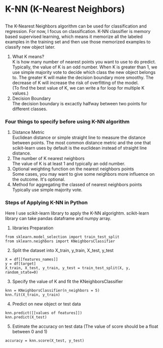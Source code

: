 # K-NN (K-Nearest Neighbors)
##
The K-Nearest Neighbors algorithm can be used for classification and regression. For now, I focus on classification. K-NN classifier is memory based supervised learning, which means it memorize all the labeled examples in the training set and then use those memorized examples to classify new object later.   
1. What K means?  
K is how many number of nearest points you want to use to do predict. Typically, the value of K is an odd number. When K is greater than 1, we use simple majority vote to decide which class the new object belongs to. The greater K will make the decision boundary more smoothy. The decrease of K will increase the risk of overfitting of the model.  
(To find the best value of K, we can write a for loop for multiple K values.)
2. Decision Boundary  
The decision boundary is excactly halfway between two points for different classes.

### Four things to specify before using K-NN algorithm
1. Distance Metric  
Euclidean distance or simple straight line to measure the distance between points. The most common distance metric and the one that scikit-learn uses by default is the euclidean instead of straight line distance. 
2. The number of K nearest neighbors  
The value of K is at least 1 and typically an odd number.  
3. Optional weighting function on the nearest neighbors points  
Some cases, you may want to give some neighbors more influence on the outcome. It's optional.  
4. Method for aggregating the classed of nearest neighbors points  
Typically use simple majority vote.

### Steps of Applying K-NN in Python 
Here I use scikit-learn library to apply the K-NN algorightm. scikit-learn library can take pandas dataframe and numpy array.   
1. libraries Preparation 
```
from sklearn.model_selection import train_test_split
from sklearn.neighbors import KNeighborsClassifier
```
2. Split the dataset into X_train, y_train, X_test, y_test
```
X = df[[features_names]]
y = df[target]
X_train, X_test, y_train, y_test = train_test_split(X, y, random_state=0)
```
3. Specify the value of K and fit the KNeighborsClassifier
```
knn = KNeighborsClassifier(n_neighbors = 5)
knn.fit(X_train, y_train)
```
4. Predict on new object or test data
```
knn.predict([[values of features]])
knn.predict(X_test)
```
5. Estimate the accuracy on test data (The value of score should be a float between 0 and 1)
```
accuracy = knn.score(X_test, y_test)
```
